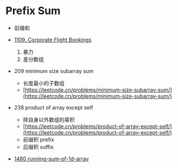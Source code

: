 # Prefix Sum

- 前缀和

- [1109. Corporate Flight Bookings](https://leetcode-cn.com/problems/corporate-flight-bookings/)
    1. 暴力
    2. 差分数组
- 209 minimum size subarray sum
    - 长度最小的子数组
    - [https://leetcode.cn/problems/minimum-size-subarray-sum/](https://leetcode.cn/problems/minimum-size-subarray-sum/)
- 238 product of array except self
    - 除自身以外数组的乘积
    - [https://leetcode.cn/problems/product-of-array-except-self/](https://leetcode.cn/problems/product-of-array-except-self/)
    - 前缀积 prefix
    - 后缀积 suffix
- [1480 running-sum-of-1d-array](https://leetcode.cn/problems/running-sum-of-1d-array/)
